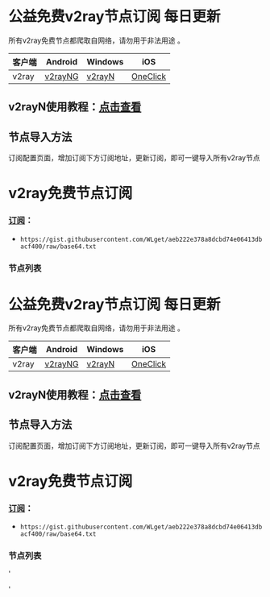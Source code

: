 # 公益免费v2ray节点订阅  每日更新
所有v2ray免费节点都爬取自网络，请勿用于非法用途 。

|  客户端  | Android  | Windows  | iOS  |
|  ----  | ----   | ----  |----  |
| v2ray  | [v2rayNG](https://v2rayng100.com/) | [v2rayN](https://v2rayn100.com/) | [OneClick]() |
## v2rayN使用教程：[点击查看](https://v2rayn100.com/) 

## 节点导入方法  
订阅配置页面，增加订阅下方订阅地址，更新订阅，即可一键导入所有v2ray节点  

# v2ray免费节点订阅  

### [订阅]()：
- `https://gist.githubusercontent.com/WLget/aeb222e378a8dcbd74e06413dbacf400/raw/base64.txt`

### 节点列表
<!-- INSERT_POINT -->
# 公益免费v2ray节点订阅  每日更新
所有v2ray免费节点都爬取自网络，请勿用于非法用途 。

|  客户端  | Android  | Windows  | iOS  |
|  ----  | ----   | ----  |----  |
| v2ray  | [v2rayNG](https://v2rayng100.com/) | [v2rayN](https://v2rayn100.com/) | [OneClick]() |
## v2rayN使用教程：[点击查看](https://v2rayn100.com/) 

## 节点导入方法  
订阅配置页面，增加订阅下方订阅地址，更新订阅，即可一键导入所有v2ray节点  

# v2ray免费节点订阅  

### [订阅]()：
- `https://gist.githubusercontent.com/WLget/aeb222e378a8dcbd74e06413dbacf400/raw/base64.txt`

### 节点列表
'
<!-- 节点列表 -->
'
